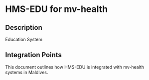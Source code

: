# HMS-EDU for mv-health

## Description

Education System

## Integration Points

This document outlines how HMS-EDU is integrated with mv-health systems in Maldives.
